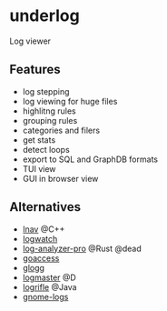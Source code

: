 # underlog
Log viewer

## Features
- log stepping
- log viewing for huge files
- highlitng rules
- grouping rules
- categories and filers
- get stats
- detect loops
- export to SQL and GraphDB formats
- TUI view
- GUI in browser view

## Alternatives
- [lnav](https://lnav.org/) @C++
- [logwatch](https://ubuntu.com/server/docs/logwatch)
- [log-analyzer-pro](https://github.com/MrCasCode/log-analyzer-pro) @Rust @dead
- [goaccess](https://goaccess.io/)
- [glogg](http://glogg.bonnefon.org/)
- [logmaster](https://github.com/jonathanballs/logmaster) @D
- [logrifle](https://github.com/enguerrand/logrifle) @Java
- [gnome-logs](https://gitlab.gnome.org/GNOME/gnome-logs)
